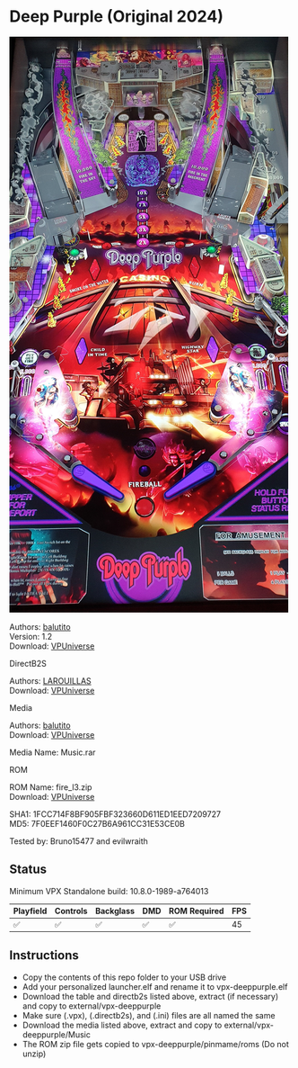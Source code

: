 # Deep Purple (Original 2024)

![Table Preview](https://github.com/evilwraith/vpx-images/blob/main/vpx-deeppurple.jpg)

Authors: [balutito](https://vpuniverse.com/profile/36070-balutito/)  
Version: 1.2  
Download: [VPUniverse](https://vpuniverse.com/files/file/21775-deep-purple/)

DirectB2S

Authors: [LAROUILLAS](https://vpuniverse.com/profile/46701-larouillas/)  
Download: [VPUniverse](https://vpuniverse.com/files/file/21783-deep-purple-balutito%C2%A02024-b2s-with-full-dmd/)

Media

Authors: [balutito](https://vpuniverse.com/profile/36070-balutito/)  
Download: [VPUniverse](https://vpuniverse.com/files/file/21775-deep-purple/)

Media Name: Music.rar

ROM

ROM Name: fire_l3.zip  
Download: [VPUniverse](https://vpuniverse.com/files/file/21775-deep-purple/)  

SHA1: 1FCC714F8BF905FBF323660D611ED1EED7209727  
MD5:  7F0EEF1460F0C27B6A961CC31E53CE0B 

Tested by: Bruno15477 and evilwraith

## Status 

Minimum VPX Standalone build: 10.8.0-1989-a764013

| Playfield | Controls | Backglass | DMD | ROM Required | FPS | 
|-----------|----------|-----------|-----|--------------|-----|
| :white_check_mark: | :white_check_mark: | :white_check_mark: | :white_check_mark: | :white_check_mark: | 45 |

## Instructions

- Copy the contents of this repo folder to your USB drive
- Add your personalized launcher.elf and rename it to vpx-deeppurple.elf
- Download the table and directb2s listed above, extract (if necessary) and copy to external/vpx-deeppurple
- Make sure (.vpx), (.directb2s), and (.ini) files are all named the same
- Download the media listed above, extract and copy to external/vpx-deeppurple/Music
- The ROM zip file gets copied to vpx-deeppurple/pinmame/roms (Do not unzip)
